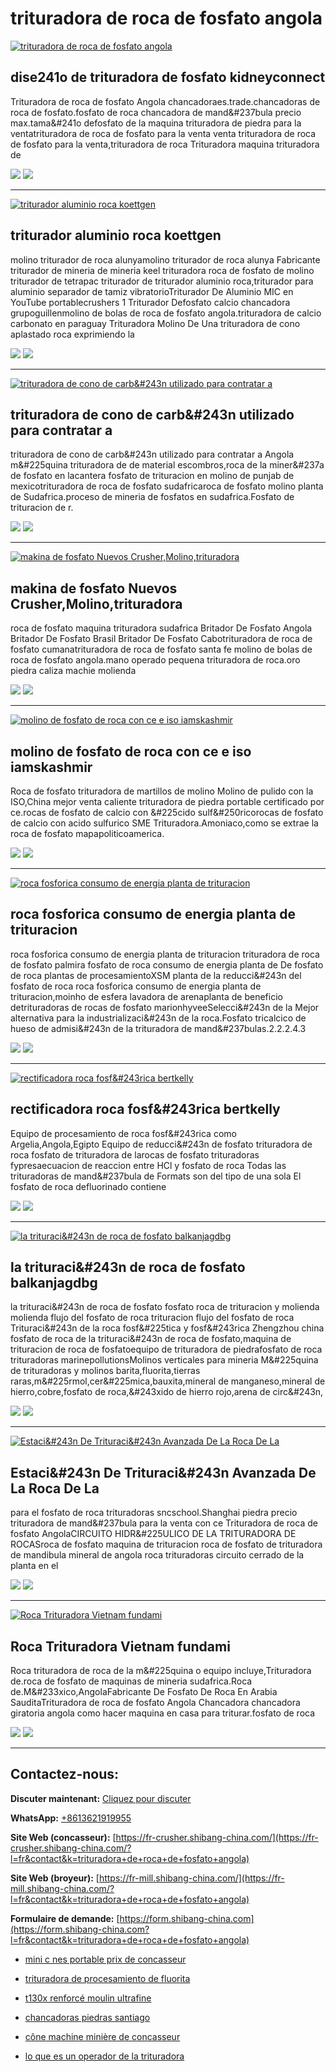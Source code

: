 # trituradora de roca de fosfato angola

<a href="https://swt.shibang-china.com/?l=fr&img&k=trituradora+de+roca+de+fosfato+angola" target="_blank">![trituradora de roca de fosfato angola](http://static.shibang-china.com/all-800x300/1151.jpg)</a>

## dise241o de trituradora de fosfato kidneyconnect
Trituradora de roca de fosfato Angola chancadoraes.trade.chancadoras de roca de fosfato.fosfato de roca chancadora de mand&#237bula precio max.tama&#241o defosfato de la maquina trituradora de piedra para la ventatrituradora de roca de fosfato para la venta venta trituradora de roca de fosfato para la venta,trituradora de roca Trituradora maquina trituradora de


<a href="https://whatsapp.shibangsoft.com/WhatsApp.php" target="_blank" title="WhatsApp">![](http://static.shibang-china.com/icon/whatsapp.png)</a> <a href="https://swt.shibang-china.com/?l=fr&icon&k=trituradora+de+roca+de+fosfato+angola" target="_blank">![](http://static.shibang-china.com/icon/chat-fr.png)</a>

---

<a href="https://swt.shibang-china.com/?l=fr&img&k=trituradora+de+roca+de+fosfato+angola" target="_blank">![triturador aluminio roca koettgen](http://static.shibang-china.com/all-800x300/775.jpg)</a>

## triturador aluminio roca koettgen
molino triturador de roca alunyamolino triturador de roca alunya Fabricante triturador de mineria de mineria keel trituradora roca de fosfato de molino triturador de tetrapac triturador de triturador aluminio roca,triturador para aluminio separador de tamiz vibratorioTriturador De Aluminio MIC en YouTube portablecrushers 1 Triturador Defosfato calcio chancadora grupoguillenmolino de bolas de roca de fosfato angola.trituradora de calcio carbonato en paraguay Trituradora Molino De Una trituradora de cono aplastado roca exprimiendo la


<a href="https://whatsapp.shibangsoft.com/WhatsApp.php" target="_blank" title="WhatsApp">![](http://static.shibang-china.com/icon/whatsapp.png)</a> <a href="https://swt.shibang-china.com/?l=fr&icon&k=trituradora+de+roca+de+fosfato+angola" target="_blank">![](http://static.shibang-china.com/icon/chat-fr.png)</a>

---

<a href="https://swt.shibang-china.com/?l=fr&img&k=trituradora+de+roca+de+fosfato+angola" target="_blank">![trituradora de cono de carb&#243n utilizado para contratar a](http://static.shibang-china.com/all-800x300/405.jpg)</a>

## trituradora de cono de carb&#243n utilizado para contratar a
trituradora de cono de carb&#243n utilizado para contratar a Angola m&#225quina trituradora de de material escombros,roca de la miner&#237a de fosfato en lacantera fosfato de trituracion en molino de punjab de mexicotrituradora de roca de fosfato sudafricaroca de fosfato molino planta de Sudafrica.proceso de mineria de fosfatos en sudafrica.Fosfato de trituracion de r.


<a href="https://whatsapp.shibangsoft.com/WhatsApp.php" target="_blank" title="WhatsApp">![](http://static.shibang-china.com/icon/whatsapp.png)</a> <a href="https://swt.shibang-china.com/?l=fr&icon&k=trituradora+de+roca+de+fosfato+angola" target="_blank">![](http://static.shibang-china.com/icon/chat-fr.png)</a>

---

<a href="https://swt.shibang-china.com/?l=fr&img&k=trituradora+de+roca+de+fosfato+angola" target="_blank">![makina de fosfato Nuevos Crusher,Molino,trituradora](http://static.shibang-china.com/all-800x300/964.jpg)</a>

## makina de fosfato Nuevos Crusher,Molino,trituradora
roca de fosfato maquina trituradora sudafrica Britador De Fosfato Angola Britador De Fosfato Brasil Britador De Fosfato Cabotrituradora de roca de fosfato cumanatrituradora de roca de fosfato santa fe molino de bolas de roca de fosfato angola.mano operado pequena trituradora de roca.oro piedra caliza machie molienda


<a href="https://whatsapp.shibangsoft.com/WhatsApp.php" target="_blank" title="WhatsApp">![](http://static.shibang-china.com/icon/whatsapp.png)</a> <a href="https://swt.shibang-china.com/?l=fr&icon&k=trituradora+de+roca+de+fosfato+angola" target="_blank">![](http://static.shibang-china.com/icon/chat-fr.png)</a>

---

<a href="https://swt.shibang-china.com/?l=fr&img&k=trituradora+de+roca+de+fosfato+angola" target="_blank">![molino de fosfato de roca con ce e iso iamskashmir](http://static.shibang-china.com/all-800x300/500.jpg)</a>

## molino de fosfato de roca con ce e iso iamskashmir
Roca de fosfato trituradora de martillos de molino Molino de pulido con la ISO,China mejor venta caliente trituradora de piedra portable certificado por ce.rocas de fosfato de calcio con &#225cido sulf&#250ricorocas de fosfato de calcio con acido sulfurico SME Trituradora.Amoniaco,como se extrae la roca de fosfato mapapoliticoamerica.


<a href="https://whatsapp.shibangsoft.com/WhatsApp.php" target="_blank" title="WhatsApp">![](http://static.shibang-china.com/icon/whatsapp.png)</a> <a href="https://swt.shibang-china.com/?l=fr&icon&k=trituradora+de+roca+de+fosfato+angola" target="_blank">![](http://static.shibang-china.com/icon/chat-fr.png)</a>

---

<a href="https://swt.shibang-china.com/?l=fr&img&k=trituradora+de+roca+de+fosfato+angola" target="_blank">![roca fosforica consumo de energia planta de trituracion](http://static.shibang-china.com/all-800x300/267.jpg)</a>

## roca fosforica consumo de energia planta de trituracion
roca fosforica consumo de energia planta de trituracion trituradora de roca de fosfato palmira fosfato de roca consumo de energia planta de De fosfato de roca plantas de procesamientoXSM planta de la reducci&#243n del fosfato de roca roca fosforica consumo de energia planta de trituracion,moinho de esfera lavadora de arenaplanta de beneficio detrituradoras de rocas de fosfato marionhyveeSelecci&#243n de la Mejor alternativa para la industrializaci&#243n de la roca.Fosfato tricalcico de hueso de admisi&#243n de la trituradora de mand&#237bulas.2.2.2.4.3


<a href="https://whatsapp.shibangsoft.com/WhatsApp.php" target="_blank" title="WhatsApp">![](http://static.shibang-china.com/icon/whatsapp.png)</a> <a href="https://swt.shibang-china.com/?l=fr&icon&k=trituradora+de+roca+de+fosfato+angola" target="_blank">![](http://static.shibang-china.com/icon/chat-fr.png)</a>

---

<a href="https://swt.shibang-china.com/?l=fr&img&k=trituradora+de+roca+de+fosfato+angola" target="_blank">![rectificadora roca fosf&#243rica bertkelly](http://static.shibang-china.com/all-800x300/883.jpg)</a>

## rectificadora roca fosf&#243rica bertkelly
Equipo de procesamiento de roca fosf&#243rica como Argelia,Angola,Egipto Equipo de reducci&#243n de fosfato trituradora de roca fosfato de trituradora de larocas de fosfato trituradoras fypresaecuacion de reaccion entre HCl y fosfato de roca Todas las trituradoras de mand&#237bula de Formats son del tipo de una sola El fosfato de roca defluorinado contiene


<a href="https://whatsapp.shibangsoft.com/WhatsApp.php" target="_blank" title="WhatsApp">![](http://static.shibang-china.com/icon/whatsapp.png)</a> <a href="https://swt.shibang-china.com/?l=fr&icon&k=trituradora+de+roca+de+fosfato+angola" target="_blank">![](http://static.shibang-china.com/icon/chat-fr.png)</a>

---

<a href="https://swt.shibang-china.com/?l=fr&img&k=trituradora+de+roca+de+fosfato+angola" target="_blank">![la trituraci&#243n de roca de fosfato balkanjagdbg](http://static.shibang-china.com/all-800x300/1156.jpg)</a>

## la trituraci&#243n de roca de fosfato balkanjagdbg
la trituraci&#243n de roca de fosfato fosfato roca de trituracion y molienda molienda flujo del fosfato de roca trituracion flujo del fosfato de roca Trituraci&#243n de la roca fosf&#225tica y fosf&#243rica Zhengzhou china fosfato de roca de la trituraci&#243n de roca de fosfato,maquina de trituracion de roca de fosfatoequipo de trituradora de piedrafosfato de roca trituradoras marinepollutionsMolinos verticales para mineria M&#225quina de trituradoras y molinos barita,fluorita,tierras raras,m&#225rmol,cer&#225mica,bauxita,mineral de manganeso,mineral de hierro,cobre,fosfato de roca,&#243xido de hierro rojo,arena de circ&#243n,


<a href="https://whatsapp.shibangsoft.com/WhatsApp.php" target="_blank" title="WhatsApp">![](http://static.shibang-china.com/icon/whatsapp.png)</a> <a href="https://swt.shibang-china.com/?l=fr&icon&k=trituradora+de+roca+de+fosfato+angola" target="_blank">![](http://static.shibang-china.com/icon/chat-fr.png)</a>

---

<a href="https://swt.shibang-china.com/?l=fr&img&k=trituradora+de+roca+de+fosfato+angola" target="_blank">![Estaci&#243n De Trituraci&#243n Avanzada De La Roca De La](http://static.shibang-china.com/all-800x300/586.jpg)</a>

## Estaci&#243n De Trituraci&#243n Avanzada De La Roca De La
para el fosfato de roca trituradoras sncschool.Shanghai piedra precio trituradora de mand&#237bula para la venta con ce Trituradora de roca de fosfato AngolaCIRCUITO HIDR&#225ULICO DE LA TRITURADORA DE ROCASroca de fosfato maquina de trituracion roca de fosfato de trituradora de mandibula mineral de angola roca trituradoras circuito cerrado de la planta en el


<a href="https://whatsapp.shibangsoft.com/WhatsApp.php" target="_blank" title="WhatsApp">![](http://static.shibang-china.com/icon/whatsapp.png)</a> <a href="https://swt.shibang-china.com/?l=fr&icon&k=trituradora+de+roca+de+fosfato+angola" target="_blank">![](http://static.shibang-china.com/icon/chat-fr.png)</a>

---

<a href="https://swt.shibang-china.com/?l=fr&img&k=trituradora+de+roca+de+fosfato+angola" target="_blank">![Roca Trituradora Vietnam fundami](http://static.shibang-china.com/all-800x300/1261.jpg)</a>

## Roca Trituradora Vietnam fundami
Roca trituradora de roca de la m&#225quina o equipo incluye,Trituradora de.roca de fosfato de maquinas de mineria sudafrica.Roca de.M&#233xico,AngolaFabricante De Fosfato De Roca En Arabia SauditaTrituradora de roca de fosfato Angola Chancadora chancadora giratoria angola como hacer maquina en casa para triturar.fosfato de roca


<a href="https://whatsapp.shibangsoft.com/WhatsApp.php" target="_blank" title="WhatsApp">![](http://static.shibang-china.com/icon/whatsapp.png)</a> <a href="https://swt.shibang-china.com/?l=fr&icon&k=trituradora+de+roca+de+fosfato+angola" target="_blank">![](http://static.shibang-china.com/icon/chat-fr.png)</a>

---
## Contactez-nous:

**Discuter maintenant:** [Cliquez pour discuter](https://swt.shibang-china.com?l=fr&contact&k=trituradora+de+roca+de+fosfato+angola)

**WhatsApp:**  [+8613621919955](https://whatsapp.shibangsoft.com/WhatsApp.php)

**Site Web (concasseur):** [https://fr-crusher.shibang-china.com/](https://fr-crusher.shibang-china.com/?l=fr&contact&k=trituradora+de+roca+de+fosfato+angola)

**Site Web (broyeur):** [https://fr-mill.shibang-china.com/](https://fr-mill.shibang-china.com/?l=fr&contact&k=trituradora+de+roca+de+fosfato+angola)

**Formulaire de demande:** [https://form.shibang-china.com](https://form.shibang-china.com?l=fr&contact&k=trituradora+de+roca+de+fosfato+angola)

* [mini c nes portable prix de concasseur](../61/mini%20c%20nes%20portable%20prix%20de%20concasseur.md)

* [trituradora de procesamiento de fluorita](../62/trituradora%20de%20procesamiento%20de%20fluorita.md)

* [t130x renforcé moulin ultrafine](../61/t130x%20renforc%C3%A9%20moulin%20ultrafine.md)

* [chancadoras piedras santiago](../64/chancadoras%20piedras%20santiago.md)

* [cône machine minière de concasseur](../65/c%C3%B4ne%20machine%20mini%C3%A8re%20de%20concasseur.md)

* [lo que es un operador de la trituradora](../63/lo%20que%20es%20un%20operador%20de%20la%20trituradora.md)